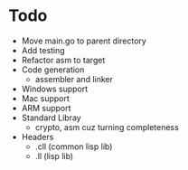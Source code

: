 # Todo
- Move main.go to parent directory
- Add testing
- Refactor asm to target
- Code generation
  - assembler and linker
- Windows support
- Mac support
- ARM support
- Standard Libray
  - crypto, asm cuz turning completeness
- Headers
  - .cll (common lisp lib)
  - .ll (lisp lib)
